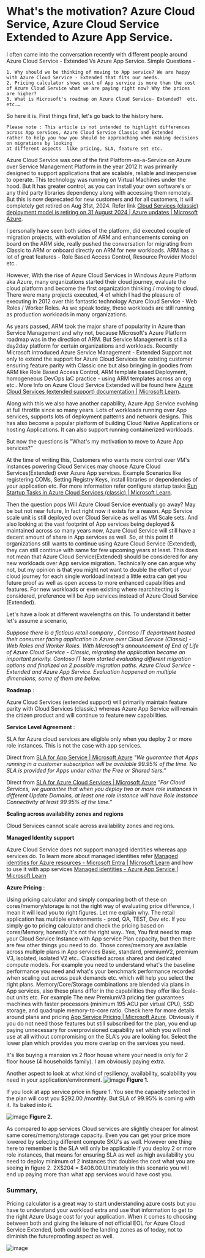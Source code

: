 # What's the motivation? Azure Cloud Service, Azure Cloud Service Extended to Azure App Service.

I often came into the conversation recently with different people around Azure Cloud Service - Extended Vs Azure App Service. Simple Questions - 

	1. Why should we be thinking of moving to App service? We are happy with Azure Cloud Service - Extended that fits our needs.
	2. Pricing calculator shows cost of App service is more than the cost of Azure Cloud Service what we are paying right now? Why the prices are higher?
	3. What is Microsoft's roadmap on Azure Cloud Service- Extended?  etc. etc.…

So here it is. First things first, let's go back to the history here. 


```
Please note : This article is not intended to highlight differences across App services, Azure Cloud Service Classic and Extended 
rather to help you how you should be approaching when making decisions on migrations by looking 
at different aspects  like pricing, SLA, feature set etc.

```

Azure Cloud Service was one of the first Platform-as-a-Service on Azure over Service Management Platform in the year 2012.It was primarily designed to support applications that are scalable, reliable and inexpensive to operate. This technology was running on Virtual Machines under the hood. But It has greater control, as you can install your own software's or any third party libraries dependency along with accessing them remotely. But this is now deprecated for new customers and for all customers, it will completely get retired on Aug 31st, 2024. Refer link [Cloud Services (classic) deployment model is retiring on 31 August 2024 | Azure updates | Microsoft Azure](https://azure.microsoft.com/en-us/updates/cloud-services-retirement-announcement/).

I personally have seen both sides of the platform, did executed couple of migration projects, with evolution of ARM and enhancements coming on board on the ARM side, really pushed the conversation for migrating from Classic to ARM or onboard directly on ARM for new workloads. ARM has a lot of great features - Role Based Access Control, Resource Provider Model etc..

However, With the rise of Azure Cloud Services in Windows Azure Platform aka Azure, many organizations started their cloud journey, evaluate the cloud platform and become the first organization thinking / moving to cloud. There were many projects executed, 4 of which I had the pleasure of executing in 2012 over this fantastic technology  Azure Cloud Service - Web Roles / Worker Roles. As we speak today, these workloads are still running as production workloads in many organizations.

As years passed, ARM took the major share of popularity in Azure than Service Management and why not, because Microsoft's Azure Platform roadmap was in the direction of ARM. But Service Management is still a day2day platform for certain organizations and workloads.
Recently Microsoft introduced Azure Service Management - Extended Support not only to extend the support for Azure Cloud Services for existing customer ensuring feature parity with Classic one but also bringing in goodies from ARM like Role Based Access Control, ARM template based Deployment, homogeneous DevOps IaC practice - using ARM templates across an org etc.. More Info on Azure Cloud Service Extended will be found here [Azure Cloud Services (extended support) documentation | Microsoft Learn](https://learn.microsoft.com/en-us/azure/cloud-services-extended-support/).

Along with this we also have another capability, Azure App Service evolving at full throttle since  so many years. Lots of workloads running over App services, supports lots of deployment patterns and network designs. This has also become a popular platform of building Cloud Native Applications or hosting Applications. It can also support running containerized workloads.

But now the questions is "What's my motivation to move to Azure App services?"

At the time of writing this, Customers who wants more control over VM's instances powering Cloud Services may choose Azure Cloud Services(Extended) over Azure App services. Example Scenarios like registering COMs, Setting Registry Keys, install libraries or dependencies of your application etc. For more information refer configure startup tasks [Run Startup Tasks in Azure Cloud Services (classic) | Microsoft Learn](https://learn.microsoft.com/en-us/azure/cloud-services/cloud-services-startup-tasks). 

Then the question pops Will Azure Cloud Service eventually go away? May be but not near future, In fact right now it exists for a reason. App Service scale unit is still deployed over Cloud  Service as well as VM Scale sets. And also looking at the vast  footprint of App services being deployed & maintained across so many years now, Azure Cloud Service will still have a decent amount of share in App services as well. So, at this point If organizations  still wants to continue using Azure Cloud Service (Extended), they can still continue with same for few upcoming years at least. This does not mean that Azure Cloud Service(Extended) should be considered for any new workloads over App service migration. Technically one can argue why not, but my opinion is that you might not want to double the effort of your cloud journey for each single workload instead a little extra can get you future proof  as well as open access to more enhanced capabilities and features. For new workloads or even existing where rearchitecting is considered, preference will be App services instead of Azure Cloud Service (Extended).

Let's have a look at different wavelengths on this. To understand it better let's assume a scenario, 

*Suppose there is a fictious retail company , Contoso IT department hosted their consumer facing application in Azure over Cloud Service (Classic) -Web Roles and Worker Roles. With  Microsoft's announcement of End of Life of Azure Cloud Service - Classic, migrating the application became an important priority. Contoso IT team started evaluating different migration options and finalized on 2 possible migration paths. Azure Cloud Service - Extended and Azure App Service. Evaluation happened on multiple dimensions, some of them are below.*

**Roadmap** : 

Azure Cloud Services (extended support) will primarily maintain feature parity with Cloud Services (classic.) whereas Azure App Service will remain the citizen product and will continue to feature new capabilities.

**Service Level Agreement** : 

SLA for Azure cloud services are eligible only when you deploy 2  or more role instances. This is not the case with app services.

Direct from  [SLA for App Service | Microsoft Azure](https://azure.microsoft.com/en-us/support/legal/sla/app-service/v1_5/)
*"We guarantee that Apps running in a customer subscription will be available 99.95% of the time. No SLA is provided for Apps under either the Free or Shared tiers."*

Direct from [SLA for Azure Cloud Services | Microsoft Azure](https://azure.microsoft.com/en-us/support/legal/sla/cloud-services/v1_5/)
*"For Cloud Services, we guarantee that when you deploy two or more role instances in different Update Domains, at least one role instance will have Role Instance Connectivity at least 99.95% of the time."*


**Scaling across availability zones and regions**

Cloud Services cannot scale across availability zones and regions.  

**Managed Identity support**

Azure Cloud Service does not support managed identities whereas app services do. To learn more about managed identities refer [Managed identities for Azure resources - Microsoft Entra | Microsoft Learn](https://learn.microsoft.com/en-us/azure/active-directory/managed-identities-azure-resources/overview) and how to use it with  app services [Managed identities - Azure App Service | Microsoft Learn](https://learn.microsoft.com/en-us/azure/app-service/overview-managed-identity?tabs=portal%2Chttp)

**Azure Pricing** :

Using pricing calculator and simply comparing both of these on cores/memory/storage is not the right way of evaluating price difference, I mean it will lead you to right figures.  Let me explain why. The retail application has multiple environments - prod, QA, TEST, Dev etc. If you simply go to pricing calculator and check the pricing based on cores/Memory, honestly It's not the right way.. Yes, You first need to map your Cloud Service Instance with  App service Plan capacity, but then there are few other things you need to do. Those cores/memory are available across multiple plans in App services Basic, standard, premiumV2, premium V3, isolated, isolated V2 etc.. Classified across shared and dedicated compute models. For example you need to understand what's the baseline performance you need and what's your benchmark performance recorded when scaling out across peak demands etc. which will help you select the right plans. Memory/Core/Storage combinations are blended via plans in App services, also these plans differ in the capabilities they offer like Scale-out units etc. For example The new PremiumV3 pricing tier guarantees machines with faster processors (minimum 195 ACU per virtual CPU), SSD storage, and quadruple memory-to-core ratio.  Check here for more details around plans and pricing [App Service Pricing | Microsoft Azure](https://azure.microsoft.com/en-us/pricing/details/app-service/windows/#pricing). Obviously if you do not need those features but still subscribed for the plan, you end up paying unnecessary for overprovisioned capability set which you will not use at all without compromising on the SLA's you are looking for. Select the lower plan which provides you more overlap on the services you need. 

It's like buying a mansion vs 2 floor house where your need is only for 2 floor house (4 households family). I am obviously paying extra.

Another aspect to look at what kind of resiliency, availability, scalability you need in your application/environment.
![image](https://user-images.githubusercontent.com/78099816/199600539-d3d9af9c-3286-45fd-af82-7fe8fe51f767.png)
**Figure 1.**

If you look at app service price in figure 1. You see the capacity selected in the plan will cost you $292.00 /monthly. But SLA of 99.95% is coming with it. Its baked into it.

![image](https://user-images.githubusercontent.com/78099816/199600695-6a96a9c4-c460-43c2-bb20-e9ce1c5e71ef.png)
**Figure 2.**


As compared to app services Cloud services are slightly cheaper for almost same cores/memory/storage  capacity. Even you can get your price more lowered by selecting different compute SKU's as well. However one thing here to remember is the SLA will only be applicable if you deploy 2 or more role instances, that means for ensuring SLA as  well as high availability you need to deploy minimum of 2 instances that doubles the cost what you are seeing in figure 2. 2X$204 = $408.00.Ultimately in this scenario you will end up paying more than what app services would have cost you.

### Summary, 
Pricing calculator is a great way to start understanding azure costs but you have to understand your workload extra and use that information to get to the right Azure Usage cost for your application. When it comes to choosing between both and giving the leisure of not official EOL for Azure Cloud Service Extended, both could be the landing zones as of today, not to diminish the futureproofing aspect as well.

![image](https://user-images.githubusercontent.com/78099816/199600889-49ac3e83-6efe-4b0d-9953-2bac7d5f962a.png)

